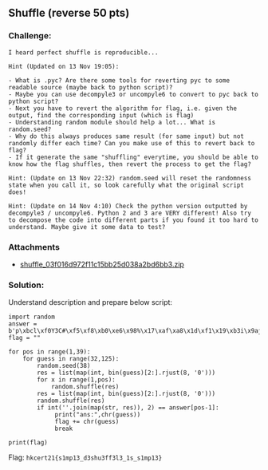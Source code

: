 ## Shuffle (reverse 50 pts)  
### Challenge:  
```
I heard perfect shuffle is reproducible...

Hint (Updated on 13 Nov 19:05):

- What is .pyc? Are there some tools for reverting pyc to some readable source (maybe back to python script)?
- Maybe you can use decompyle3 or uncompyle6 to convert to pyc back to python script?
- Next you have to revert the algorithm for flag, i.e. given the output, find the corresponding input (which is flag)
- Understanding random module should help a lot... What is random.seed?
- Why do this always produces same result (for same input) but not randomly differ each time? Can you make use of this to revert back to flag?
- If it generate the same "shuffling" everytime, you should be able to know how the flag shuffles, then revert the process to get the flag?

Hint: (Update on 13 Nov 22:32) random.seed will reset the randomness state when you call it, so look carefully what the original script does!

Hint: (Update on 14 Nov 4:10) Check the python version outputted by decompyle3 / uncompyle6. Python 2 and 3 are VERY different! Also try to decompose the code into different parts if you found it too hard to understand. Maybe give it some data to test?
```
### Attachments
- [shuffle_03f016d972f11c15bb25d038a2bd6bb3.zip](https://github.com/6cyril/ctf-writeups/blob/master/HKCERT%20CTF%202021/files/shuffle_03f016d972f11c15bb25d038a2bd6bb3.zip?raw=true)  
### Solution:  
Understand description and prepare below script:

```
import random
answer = b'p\xbcl\xf0Y3C#\xf5\xf8\xb0\xe6\x98%\x17\xaf\xa8\x1d\xf1\x19\xb3i\x9aj\x1e\xccx\xb7F\xea\xfa]\r\xf1X\xc1\x8e\xee'
flag = ""

for pos in range(1,39):
    for guess in range(32,125):
        random.seed(38)
        res = list(map(int, bin(guess)[2:].rjust(8, '0')))
        for x in range(1,pos):
            random.shuffle(res)
        res = list(map(int, bin(guess)[2:].rjust(8, '0')))
        random.shuffle(res)
        if int(''.join(map(str, res)), 2) == answer[pos-1]:
             print("ans:",chr(guess))
             flag += chr(guess)
             break

print(flag)
```  
Flag: `hkcert21{s1mp13_d3shu3ff3l3_1s_s1mp13}`  
  
